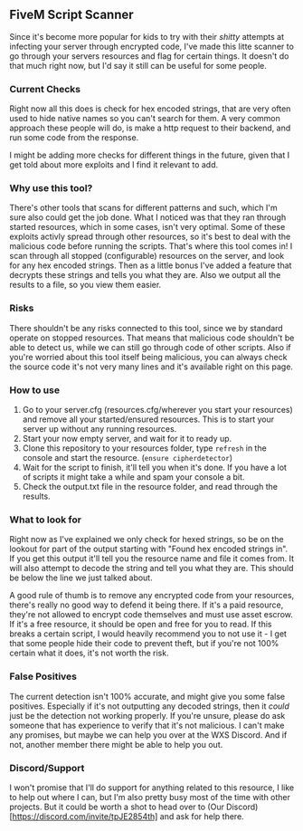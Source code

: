 ## FiveM Script Scanner
Since it's become more popular for kids to try with their *shitty* attempts at infecting your server through encrypted code, I've made this litte scanner to go through your servers resources and flag for certain things. It doesn't do that much right now, but I'd say it still can be useful for some people.

### Current Checks
Right now all this does is check for hex encoded strings, that are very often used to hide native names so you can't search for them. A very common approach these people will do, is make a http request to their backend, and run some code from the response.

I might be adding more checks for different things in the future, given that I get told about more exploits and I find it relevant to add.

### Why use this tool?
There's other tools that scans for different patterns and such, which I'm sure also could get the job done. What I noticed was that they ran through started resources, which in some cases, isn't very optimal. Some of these exploits activly spread through other resources, so it's best to deal with the malicious code before running the scripts. That's where this tool comes in! I scan through all stopped (configurable) resources on the server, and look for any hex encoded strings. Then as a little bonus I've added a feature that decrypts these strings and tells you what they are. Also we output all the results to a file, so you view them easier.

### Risks
There shouldn't be any risks connected to this tool, since we by standard operate on stopped resources. That means that malicious code shouldn't be able to detect us, while we can still go through code of other scripts. Also if you're worried about this tool itself being malicious, you can always check the source code it's not very many lines and it's available right on this page.

### How to use
1. Go to your server.cfg (resources.cfg/wherever you start your resources) and remove all your started/ensured resources. This is to start your server up without any running resources.
2. Start your now empty server, and wait for it to ready up.
3. Clone this repository to your resources folder, type `refresh` in the console and start the resource. (`ensure cipherdetector`)
4. Wait for the script to finish, it'll tell you when it's done. If you have a lot of scripts it might take a while and spam your console a bit.
5. Check the output.txt file in the resource folder, and read through the results.

### What to look for
Right now as I've explained we only check for hexed strings, so be on the lookout for part of the output starting with "Found hex encoded strings in". If you get this output it'll tell you the resource name and file it comes from. It will also attempt to decode the string and tell you what they are. This should be below the line we just talked about.

A good rule of thumb is to remove any encrypted code from your resources, there's really no good way to defend it being there. If it's a paid resource, they're not allowed to encrypt code themselves and must use asset escrow. If it's a free resource, it should be open and free for you to read. If this breaks a certain script, I would heavily recommend you to not use it - I get that some people hide their code to prevent theft, but if you're not 100% certain what it does, it's not worth the risk.

### False Positives
The current detection isn't 100% accurate, and might give you some false positives. Especially if it's not outputting any decoded strings, then it *could* just be the detection not working properly. If you're unsure, please do ask someone that has experience to verify that it's not malicious. I can't make any promises, but maybe we can help you over at the WXS Discord. And if not, another member there might be able to help you out.

### Discord/Support
I won't promise that I'll do support for anything related to this resource, I like to help out where I can, but I'm also pretty busy most of the time with other projects. But it could be worth a shot to head over to (Our Discord)[https://discord.com/invite/tpJE2854th] and ask for help there.